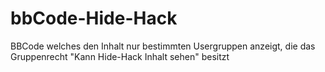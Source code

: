 bbCode-Hide-Hack
================

BBCode welches den Inhalt nur bestimmten Usergruppen anzeigt, die das Gruppenrecht "Kann Hide-Hack Inhalt sehen" besitzt
